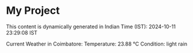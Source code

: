# My Project

This content is dynamically generated in Indian Time (IST): 2024-10-11 23:29:08 IST


Current Weather in Coimbatore:
Temperature: 23.88 °C
Condition: light rain
